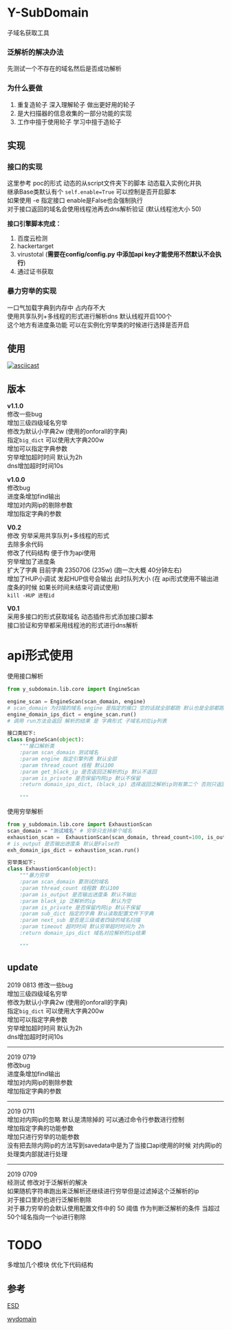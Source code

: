 # Y-SubDomain

子域名获取工具

### 泛解析的解决办法
先测试一个不存在的域名然后是否成功解析


### 为什么要做
1. 重复造轮子 深入理解轮子 做出更好用的轮子
2. 是大扫描器的信息收集的一部分功能的实现
3. 工作中擅于使用轮子 学习中擅于造轮子  


## 实现  
### 接口的实现
这里参考 poc的形式 动态的从script文件夹下的脚本
动态载入实例化并执  
继承Base类默认有个 `self.enable=True` 可以控制是否开启脚本  
如果使用 -e 指定接口 enable是False也会强制执行  
对于接口返回的域名会使用线程池再去dns解析验证 (默认线程池大小 50)

**接口引擎脚本完成：**
1. 百度云检测  
2. hackertarget
3. virustotal (**需要在config/config.py 中添加api key才能使用不然默认不会执行**)
4. 通过证书获取

### 暴力穷举的实现  
一口气加载字典到内存中 占内存不大  
使用共享队列+多线程的形式进行解析dns 默认线程开启100个  
这个地方有进度条功能 可以在实例化穷举类的时候进行选择是否开启  

## 使用  

[![asciicast](https://asciinema.org/a/m7mqlsHux1TinM2oWB6D6LZoD.png)](https://asciinema.org/a/m7mqlsHux1TinM2oWB6D6LZoD)

## 版本
**v1.1.0**   
修改一些bug  
增加三级四级域名穷举  
修改为默认小字典2w (使用的onforall的字典)  
指定`big_dict` 可以使用大字典200w  
增加可以指定字典参数  
穷举增加超时时间 默认为2h  
dns增加超时时间10s  

**v1.0.0**  
修改bug  
进度条增加find输出  
增加对内网ip的剔除参数  
增加指定字典的参数  

**V0.2**  
修改 穷举采用共享队列+多线程的形式  
去除多余代码  
修改了代码结构 便于作为api使用  
穷举增加了进度条  
扩大了字典 目前字典 2350706 (235w) (跑一次大概 40分钟左右)  
增加了HUP小调试 发起HUP信号会输出 此时队列大小 (在 api形式使用不输出进度条的时候 如果长时间未结束可调试使用)  
`kill -HUP 进程id`  

**V0.1**  
采用多接口的形式获取域名 动态插件形式添加接口脚本  
接口验证和穷举都采用线程池的形式进行dns解析  



# api形式使用  
使用接口解析
```python
from y_subdomain.lib.core import EngineScan

engine_scan = EngineScan(scan_domain, engine)
# scan_domain 为扫描的域名 engine 是指定的接口 空的话就全部都跑 默认也是全部都跑  
engine_domain_ips_dict = engine_scan.run()
# 调用 run方法会返回 解析的结果 是 字典形式 子域名对应ip列表  

接口类如下:
class EngineScan(object):
    """接口解析类
    :param scan_domain 测试域名
    :param engine 指定引擎列表 默认全部
    :param thread_count 线程 默认100
    :param get_black_ip 是否返回泛解析的ip 默认不返回
    :param is_private 是否保留内网ip 默认不保留
    :return domain_ips_dict, (black_ip) 选择返回泛解析ip则有第二个 否则只返回域名对于ip
    
    """
```
使用穷举解析
```python
from y_subdomain.lib.core import ExhaustionScan
scan_domain = "测试域名" # 穷举只支持单个域名
exhaustion_scan =  ExhaustionScan(scan_domain, thread_count=100, is_output=True)
# is_output 是否输出进度条 默认是False的
exh_domain_ips_dict = exhaustion_scan.run()

穷举类如下:
class ExhaustionScan(object):
    """暴力穷举
    :param scan_domain 要测试的域名
    :param thread_count 线程数 默认100
    :param is_output 是否输出进度条 默认不输出
    :param black_ip 泛解析的ip     默认为空
    :param is_private 是否保留内网ip 默认不保留
    :param sub_dict 指定的字典 默认读取配置文件下字典 
    :param next_sub 是否是三级或者四级的域名扫描
    :param timeout 超时时间 默认穷举超时时间为 2h
    :return domain_ips_dict 域名对应解析的ip结果
    
    """
```  

## update
2019 0813
修改一些bug  
增加三级四级域名穷举  
修改为默认小字典2w (使用的onforall的字典)  
指定`big_dict` 可以使用大字典200w  
增加可以指定字典参数  
穷举增加超时时间 默认为2h  
dns增加超时时间10s  

---

2019 0719  
修改bug  
进度条增加find输出  
增加对内网ip的剔除参数  
增加指定字典的参数 

---
2019 0711  
增加对内网ip的忽略 默认是清除掉的 可以通过命令行参数进行控制  
增加指定字典的功能参数  
增加只进行穷举的功能参数  
没有把去除内网ip的方法写到savedata中是为了当接口api使用的时候 对内网ip的处理类内部就进行处理

---
2019 0709  
经测试 修改对于泛解析的解决  
如果随机字符串跑出来泛解析还继续进行穷举但是过滤掉这个泛解析的ip  
对于接口里的也进行泛解析剔除  
对于暴力穷举的会默认使用配置文件中的 50 阈值 作为判断泛解析的条件 当超过50个域名指向一个ip进行剔除  


# TODO
多增加几个模块
优化下代码结构

## 参考

[ESD](https://github.com/FeeiCN/ESD)  

[wydomain](https://github.com/ring04h/wydomain)  
